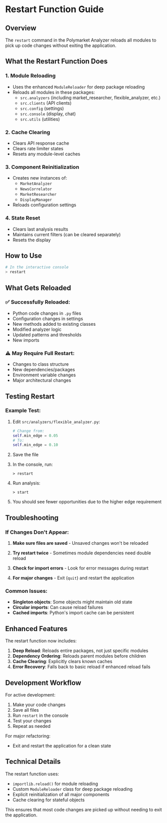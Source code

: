 # Restart Function Guide

## Overview
The `restart` command in the Polymarket Analyzer reloads all modules to pick up code changes without exiting the application.

## What the Restart Function Does

### 1. **Module Reloading**
- Uses the enhanced `ModuleReloader` for deep package reloading
- Reloads all modules in these packages:
  - `src.analyzers` (including market_researcher, flexible_analyzer, etc.)
  - `src.clients` (API clients)
  - `src.config` (settings)
  - `src.console` (display, chat)
  - `src.utils` (utilities)

### 2. **Cache Clearing**
- Clears API response cache
- Clears rate limiter states
- Resets any module-level caches

### 3. **Component Reinitialization**
- Creates new instances of:
  - `MarketAnalyzer`
  - `NewsCorrelator`
  - `MarketResearcher`
  - `DisplayManager`
- Reloads configuration settings

### 4. **State Reset**
- Clears last analysis results
- Maintains current filters (can be cleared separately)
- Resets the display

## How to Use

```bash
# In the interactive console
> restart
```

## What Gets Reloaded

### ✅ Successfully Reloaded:
- Python code changes in `.py` files
- Configuration changes in settings
- New methods added to existing classes
- Modified analyzer logic
- Updated patterns and thresholds
- New imports

### ⚠️ May Require Full Restart:
- Changes to class structure
- New dependencies/packages
- Environment variable changes
- Major architectural changes

## Testing Restart

### Example Test:
1. Edit `src/analyzers/flexible_analyzer.py`:
   ```python
   # Change from:
   self.min_edge = 0.05
   # To:
   self.min_edge = 0.10
   ```

2. Save the file

3. In the console, run:
   ```
   > restart
   ```

4. Run analysis:
   ```
   > start
   ```

5. You should see fewer opportunities due to the higher edge requirement

## Troubleshooting

### If Changes Don't Appear:

1. **Make sure files are saved** - Unsaved changes won't be reloaded

2. **Try restart twice** - Sometimes module dependencies need double reload

3. **Check for import errors** - Look for error messages during restart

4. **For major changes** - Exit (`quit`) and restart the application

### Common Issues:

- **Singleton objects**: Some objects might maintain old state
- **Circular imports**: Can cause reload failures
- **Cached imports**: Python's import cache can be persistent

## Enhanced Features

The restart function now includes:

1. **Deep Reload**: Reloads entire packages, not just specific modules
2. **Dependency Ordering**: Reloads parent modules before children
3. **Cache Clearing**: Explicitly clears known caches
4. **Error Recovery**: Falls back to basic reload if enhanced reload fails

## Development Workflow

For active development:

1. Make your code changes
2. Save all files
3. Run `restart` in the console
4. Test your changes
5. Repeat as needed

For major refactoring:
- Exit and restart the application for a clean state

## Technical Details

The restart function uses:
- `importlib.reload()` for module reloading
- Custom `ModuleReloader` class for deep package reloading
- Explicit reinitialization of all major components
- Cache clearing for stateful objects

This ensures that most code changes are picked up without needing to exit the application.
